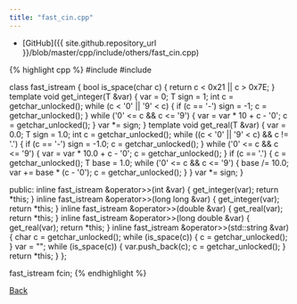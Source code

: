 ```yaml
---
title: "fast_cin.cpp"
---
```


- [GitHub]({{ site.github.repository_url }}/blob/master/cpp/include/others/fast_cin.cpp)

{% highlight cpp %}
#include <cstdio>
#include <string>

class fast_istream {
  bool is_space(char c) { return c < 0x21 || c > 0x7E; }
  template <typename T> void get_integer(T &var) {
    var = 0;
    T sign = 1;
    int c = getchar_unlocked();
    while (c < '0' || '9' < c) {
      if (c == '-') sign = -1;
      c = getchar_unlocked();
    }
    while ('0' <= c && c <= '9') {
      var = var * 10 + c - '0';
      c = getchar_unlocked();
    }
    var *= sign;
  }
  template <typename T> void get_real(T &var) {
    var = 0.0;
    T sign = 1.0;
    int c = getchar_unlocked();
    while ((c < '0' || '9' < c) && c != '.') {
      if (c == '-') sign = -1.0;
      c = getchar_unlocked();
    }
    while ('0' <= c && c <= '9') {
      var = var * 10.0 + c - '0';
      c = getchar_unlocked();
    }
    if (c == '.') {
      c = getchar_unlocked();
      T base = 1.0;
      while ('0' <= c && c <= '9') {
        base /= 10.0;
        var += base * (c - '0');
        c = getchar_unlocked();
      }
    }
    var *= sign;
  }

public:
  inline fast_istream &operator>>(int &var) {
    get_integer(var);
    return *this;
  }
  inline fast_istream &operator>>(long long &var) {
    get_integer(var);
    return *this;
  }
  inline fast_istream &operator>>(double &var) {
    get_real(var);
    return *this;
  }
  inline fast_istream &operator>>(long double &var) {
    get_real(var);
    return *this;
  }
  inline fast_istream &operator>>(std::string &var) {
    char c = getchar_unlocked();
    while (is_space(c)) {
      c = getchar_unlocked();
    }
    var = "";
    while (is_space(c)) {
      var.push_back(c);
      c = getchar_unlocked();
    }
    return *this;
  }
};

fast_istream fcin;
{% endhighlight %}

[Back](../..)
